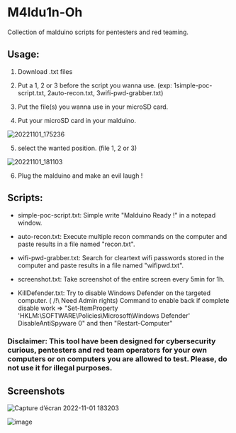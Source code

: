 # M4ldu1n-Oh
Collection of malduino scripts for pentesters and red teaming.

## Usage:

  1. Download .txt files

  2. Put a 1, 2 or 3 before the script you wanna use. (exp: 1simple-poc-script.txt, 2auto-recon.txt, 3wifi-pwd-grabber.txt)

  3. Put the file(s) you wanna use in your microSD card.

  4. Put your microSD card in your malduino.

![20221101_175236](https://user-images.githubusercontent.com/40497633/199295450-0d372e1b-61ef-4d4d-b2a2-2e6aa7656d83.jpg)


  5. select the wanted position. (file 1, 2 or 3)
  
  ![20221101_181103](https://user-images.githubusercontent.com/40497633/199295346-9ee20d3c-6bf8-4ef6-9201-64bd725b7e40.jpg)


  6. Plug the malduino and make an evil laugh !

## Scripts:

- simple-poc-script.txt: Simple write "Malduino Ready !" in a notepad window.

- auto-recon.txt: Execute multiple recon commands on the computer and paste results in a file named "recon.txt".

- wifi-pwd-grabber.txt: Search for cleartext wifi passwords stored in the computer and paste results in a file named "wifipwd.txt".

- screenshot.txt: Take screenshot of the entire screen every 5min for 1h.

- KillDefender.txt: Try to disable Windows Defender on the targeted computer. ( /!\ Need Admin rights)
Command to enable back if complete disable work => "Set-ItemProperty 'HKLM:\SOFTWARE\Policies\Microsoft\Windows Defender' DisableAntiSpyware 0"
and then "Restart-Computer"

### Disclaimer: This tool have been designed for cybersecurity curious, pentesters and red team operators for your own computers or on computers you are allowed to test. Please, do not use it for illegal purposes.

## Screenshots

![Capture d’écran 2022-11-01 183203](https://user-images.githubusercontent.com/40497633/199299775-d83acc72-80f4-46a4-86fa-377ebaf57df2.png)

![image](https://user-images.githubusercontent.com/40497633/199300537-0bcab853-970f-43e3-a709-e2322357b4f3.png)
